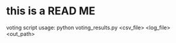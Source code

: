 # this is a READ ME

voting script
usage:
python voting_results.py <csv_file> <log_file> <out_path>
